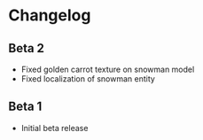 # Changelog

## Beta 2
- Fixed golden carrot texture on snowman model
- Fixed localization of snowman entity

## Beta 1
- Initial beta release